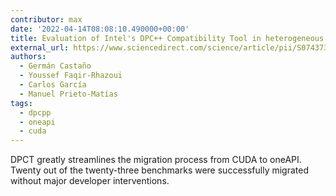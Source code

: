 ```yaml
---
contributor: max
date: '2022-04-14T08:08:10.490000+00:00'
title: Evaluation of Intel's DPC++ Compatibility Tool in heterogeneous computing
external_url: https://www.sciencedirect.com/science/article/pii/S0743731522000727?via%3Dihub
authors:
  - Germán Castaño
  - Youssef Faqir-Rhazoui
  - Carlos García
  - Manuel Prieto-Matías
tags:
  - dpcpp
  - oneapi
  - cuda
---
```


DPCT greatly streamlines the migration process from CUDA to oneAPI. Twenty out of the twenty-three benchmarks were
successfully migrated without major developer interventions.
